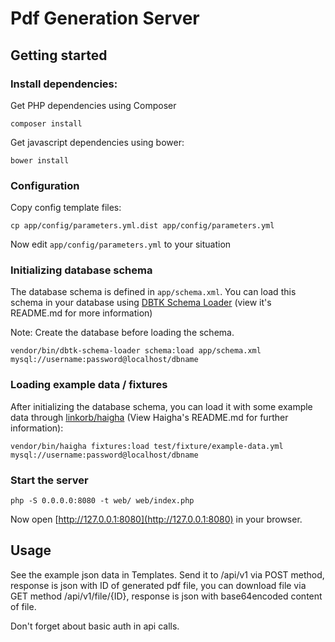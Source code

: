 # Pdf Generation Server

## Getting started

### Install dependencies:

Get PHP dependencies using Composer
```
composer install
```

Get javascript dependencies using bower:

```
bower install
```

### Configuration

Copy config template files:
```
cp app/config/parameters.yml.dist app/config/parameters.yml
```
Now edit `app/config/parameters.yml` to your situation

### Initializing database schema

The database schema is defined in `app/schema.xml`. You can load this schema in your database 
using [DBTK Schema Loader](https://github.com/dbtk/schema-loader) (view it's README.md for more information)

Note: Create the database before loading the schema.

```
vendor/bin/dbtk-schema-loader schema:load app/schema.xml mysql://username:password@localhost/dbname
```

### Loading example data / fixtures

After initializing the database schema, you can load it with some example data through
[linkorb/haigha](https://github.com/linkorb/haigha) (View Haigha's README.md for further information):

```
vendor/bin/haigha fixtures:load test/fixture/example-data.yml mysql://username:password@localhost/dbname
```

### Start the server

```
php -S 0.0.0.0:8080 -t web/ web/index.php
```
Now open [http://127.0.0.1:8080](http://127.0.0.1:8080) in your browser.

## Usage

See the example json data in Templates. Send it to /api/v1 via POST method, response is json with ID of generated pdf file,
you can download file via GET method /api/v1/file/{ID}, response is json with base64encoded content of file.

Don't forget about basic auth in api calls.